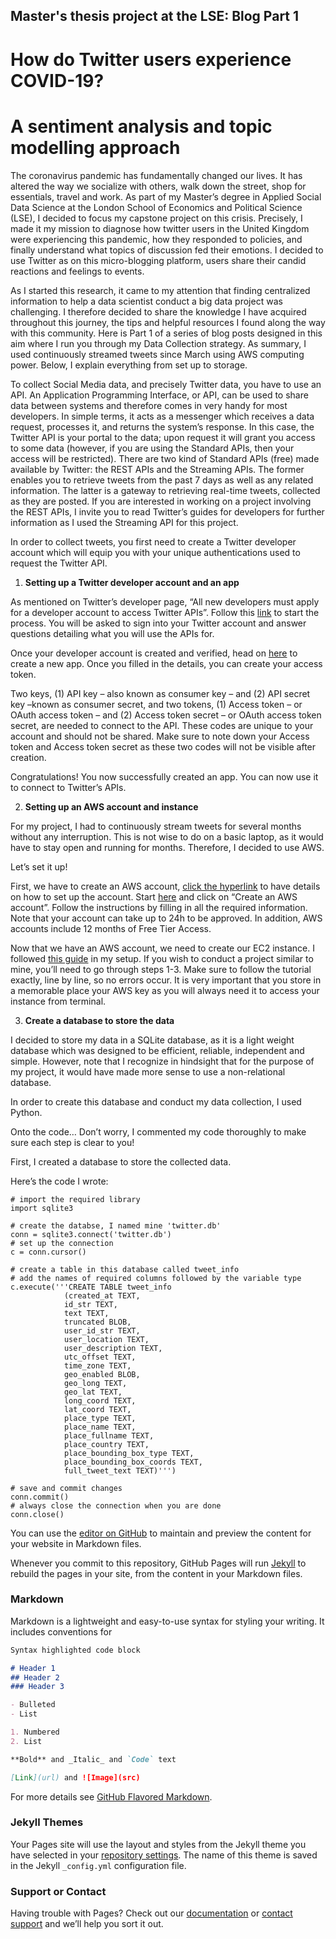 ## Master's thesis project at the LSE: Blog Part 1 

# How do Twitter users experience COVID-19? 
# A sentiment analysis and topic modelling approach

The coronavirus pandemic has fundamentally changed our lives. It has altered the way we socialize with others, walk down the street, shop for essentials, travel and work. As part of my Master’s degree in Applied Social Data Science at the London School of Economics and Political Science (LSE), I decided to focus my capstone project on this crisis. Precisely, I made it my mission to diagnose how twitter users in the United Kingdom were experiencing this pandemic, how they responded to policies, and finally understand what topics of discussion fed their emotions. I decided to use Twitter as on this micro-blogging platform, users share their candid reactions and feelings to events. 

As I started this research, it came to my attention that finding centralized information to help a data scientist conduct a big data project was challenging. I therefore decided to share the knowledge I have acquired throughout this journey, the tips and helpful resources I found along the way with this community. Here is Part 1 of a series of blog posts designed in this aim where I run you through my Data Collection strategy. As summary, I used continuously streamed tweets since March using AWS computing power. Below, I explain everything from set up to storage. 

To collect Social Media data, and precisely Twitter data, you have to use an API. An Application Programming Interface, or API, can be used to share data between systems and therefore comes in very handy for most developers. In simple terms, it acts as a messenger which receives a data request, processes it, and returns the system’s response. In this case, the Twitter API is your portal to the data; upon request it will grant you access to some data (however, if you are using the Standard APIs, then your access will be restricted). There are two kind of Standard APIs (free) made available by Twitter: the REST APIs and the Streaming APIs. The former enables you to retrieve tweets from the past 7 days as well as any related information. The latter is a gateway to retrieving real-time tweets, collected as they are posted. If you are interested in working on a project involving the REST APIs, I invite you to read Twitter’s guides for developers for further information as I used the Streaming API for this project.

In order to collect tweets, you first need to create a Twitter developer account which will equip you with your unique authentications used to request the Twitter API.

1)	**Setting up a Twitter developer account and an app**

As mentioned on Twitter’s developer page, “All new developers must apply for a developer account to access Twitter APIs”. Follow this [link](https://developer.twitter.com/en/apply-for-access) to start the process. You will be asked to sign into your Twitter account and answer questions detailing what you will use the APIs for. 

Once your developer account is created and verified, head on [here](https://twitter.com/login?redirect_after_login=https%3A%2F%2Fdeveloper.twitter.com%2Fen%2Fapps) to create a new app. Once you filled in the details, you can create your access token. 

Two keys, (1) API key – also known as consumer key – and (2) API secret key –known as consumer secret, and two tokens, (1) Access token – or OAuth access token – and (2) Access token secret – or OAuth access token secret, are needed to connect to the API. These codes are unique to your account and should not be shared. Make sure to note down your Access token and Access token secret as these two codes will not be visible after creation.

Congratulations! You now successfully created an app. You can now use it to connect to Twitter’s APIs. 

2)	**Setting up an AWS account and instance**

For my project, I had to continuously stream tweets for several months without any interruption. This is not wise to do on a basic laptop, as it would have to stay open and running for months. Therefore, I decided to use AWS. 

Let’s set it up! 

First, we have to create an AWS account, [click the hyperlink](https://aws.amazon.com/premiumsupport/knowledge-center/create-and-activate-aws-account/) to have details on how to set up the account. Start [here](https://aws.amazon.com/) and click on “Create an AWS account”. Follow the instructions by filling in all the required information. Note that your account can take up to 24h to be approved. In addition, AWS accounts include 12 months of Free Tier Access. 

Now that we have an AWS account, we need to create our EC2 instance. I followed [this guide](https://druce.github.io/aws) in my setup. If you wish to conduct a project similar to mine, you’ll need to go through steps 1-3. Make sure to follow the tutorial exactly, line by line, so no errors occur. It is very important that you store in a memorable place your AWS key as you will always need it to access your instance from terminal.

3)	**Create a database to store the data**

I decided to store my data in a SQLite database, as it is a light weight database which was designed to be efficient, reliable, independent and simple. However, note that I recognize in hindsight that for the purpose of my project, it would have made more sense to use a non-relational database. 

In order to create this database and conduct my data collection, I used Python.

Onto the code… Don’t worry, I commented my code thoroughly to make sure each step is clear to you!

First, I created a database to store the collected data. 

Here’s the code I wrote:

```{python}
# import the required library
import sqlite3

# create the databse, I named mine 'twitter.db'
conn = sqlite3.connect('twitter.db')
# set up the connection
c = conn.cursor()

# create a table in this database called tweet_info
# add the names of required columns followed by the variable type
c.execute('''CREATE TABLE tweet_info
            (created_at TEXT,
            id_str TEXT,
            text TEXT,
            truncated BLOB,
            user_id_str TEXT,
            user_location TEXT,
            user_description TEXT,
            utc_offset TEXT,
            time_zone TEXT,
            geo_enabled BLOB,
            geo_long TEXT,
            geo_lat TEXT,
            long_coord TEXT,
            lat_coord TEXT,
            place_type TEXT,
            place_name TEXT,
            place_fullname TEXT,
            place_country TEXT,
            place_bounding_box_type TEXT,
            place_bounding_box_coords TEXT,
            full_tweet_text TEXT)''')

# save and commit changes
conn.commit()
# always close the connection when you are done
conn.close()
```












You can use the [editor on GitHub](https://github.com/mlegrain/thesis_corona_twitter/edit/master/README.md) to maintain and preview the content for your website in Markdown files.

Whenever you commit to this repository, GitHub Pages will run [Jekyll](https://jekyllrb.com/) to rebuild the pages in your site, from the content in your Markdown files.

### Markdown

Markdown is a lightweight and easy-to-use syntax for styling your writing. It includes conventions for

```markdown
Syntax highlighted code block

# Header 1
## Header 2
### Header 3

- Bulleted
- List

1. Numbered
2. List

**Bold** and _Italic_ and `Code` text

[Link](url) and ![Image](src)
```

For more details see [GitHub Flavored Markdown](https://guides.github.com/features/mastering-markdown/).

### Jekyll Themes

Your Pages site will use the layout and styles from the Jekyll theme you have selected in your [repository settings](https://github.com/mlegrain/thesis_corona_twitter/settings). The name of this theme is saved in the Jekyll `_config.yml` configuration file.

### Support or Contact

Having trouble with Pages? Check out our [documentation](https://docs.github.com/categories/github-pages-basics/) or [contact support](https://github.com/contact) and we’ll help you sort it out.
